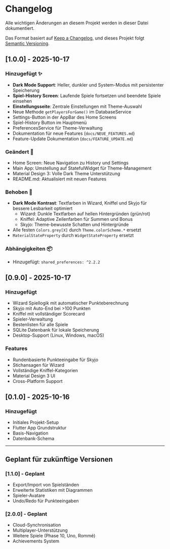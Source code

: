 # Changelog

Alle wichtigen Änderungen an diesem Projekt werden in dieser Datei dokumentiert.

Das Format basiert auf [Keep a Changelog](https://keepachangelog.com/de/1.0.0/),
und dieses Projekt folgt [Semantic Versioning](https://semver.org/lang/de/).

## [1.0.0] - 2025-10-17

### Hinzugefügt ✨
- **Dark Mode Support**: Heller, dunkler und System-Modus mit persistenter Speicherung
- **Spiel-History Screen**: Laufende Spiele fortsetzen und beendete Spiele einsehen
- **Einstellungsseite**: Zentrale Einstellungen mit Theme-Auswahl
- Neue Methode `getPlayersForGame()` im DatabaseService
- Settings-Button in der AppBar des Home Screens
- Spiel-History Button im Hauptmenü
- PreferencesService für Theme-Verwaltung
- Dokumentation für neue Features (`docs/NEUE_FEATURES.md`)
- Feature-Update Dokumentation (`docs/FEATURE_UPDATE.md`)

### Geändert 🔧
- Home Screen: Neue Navigation zu History und Settings
- Main App: Umstellung auf StatefulWidget für Theme-Management
- Material Design 3: Volle Dark Theme Unterstützung
- README.md: Aktualisiert mit neuen Features

### Behoben 🐛
- **Dark Mode Kontrast**: Textfarben in Wizard, Kniffel und Skyjo für bessere Lesbarkeit optimiert
  - Wizard: Dunkle Textfarben auf hellen Hintergründen (grün/rot)
  - Kniffel: Adaptive Zeilenfarben für Summen und Bonus
  - Skyjo: Theme-bewusste Schatten und Hintergründe
- Alle festen `Colors.grey[X]` durch `Theme.colorScheme.*` ersetzt
- `MaterialStateProperty` durch `WidgetStateProperty` ersetzt

### Abhängigkeiten 📦
- Hinzugefügt: `shared_preferences: ^2.2.2`

## [0.9.0] - 2025-10-17

### Hinzugefügt
- Wizard Spiellogik mit automatischer Punkteberechnung
- Skyjo mit Auto-End bei >100 Punkten
- Kniffel mit vollständiger Scorecard
- Spieler-Verwaltung
- Bestenlisten für alle Spiele
- SQLite Datenbank für lokale Speicherung
- Desktop-Support (Linux, Windows, macOS)

### Features
- Rundenbasierte Punkteeingabe für Skyjo
- Stichansagen für Wizard
- Vollständige Kniffel-Kategorien
- Material Design 3 UI
- Cross-Platform Support

## [0.1.0] - 2025-10-16

### Hinzugefügt
- Initiales Projekt-Setup
- Flutter App Grundstruktur
- Basis-Navigation
- Datenbank-Schema

---

## Geplant für zukünftige Versionen

### [1.1.0] - Geplant
- Export/Import von Spielständen
- Erweiterte Statistiken mit Diagrammen
- Spieler-Avatare
- Undo/Redo für Punkteeingaben

### [2.0.0] - Geplant
- Cloud-Synchronisation
- Multiplayer-Unterstützung
- Weitere Spiele (Phase 10, Uno, Rommé)
- Achievements System